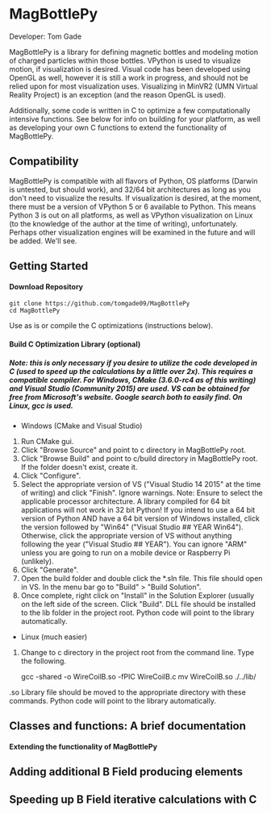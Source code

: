 # MagBottlePy

Developer: Tom Gade

MagBottlePy is a library for defining magnetic bottles and modeling motion of charged particles within those bottles.  VPython is used to visualize motion, if visualization is desired.  Visual code has been developed using OpenGL as well, however it is still a work in progress, and should not be relied upon for most visualization uses.  Visualizing in MinVR2 (UMN Virtual Reality Project) is an exception (and the reason OpenGL is used).

Additionally, some code is written in C to optimize a few computationally intensive functions.  See below for info on building for your platform, as well as developing your own C functions to extend the functionality of MagBottlePy.

## Compatibility
MagBottlePy is compatible with all flavors of Python, OS platforms (Darwin is untested, but should work), and 32/64 bit architectures as long as you don't need to visualize the results.  If visualization is desired, at the moment, there must be a version of VPython 5 or 6 available to Python.  This means Python 3 is out on all platforms, as well as VPython visualization on Linux (to the knowledge of the author at the time of writing), unfortunately.  Perhaps other visualization engines will be examined in the future and will be added.  We'll see.

## Getting Started

#### Download Repository

	git clone https://github.com/tomgade09/MagBottlePy
	cd MagBottlePy

Use as is or compile the C optimizations (instructions below).

#### Build C Optimization Library (optional)

##### Note: this is only necessary if you desire to utilize the code developed in C (used to speed up the calculations by a little over 2x).  This requires a compatible compiler.  For Windows, CMake (3.6.0-rc4 as of this writing) and Visual Studio (Community 2015) are used.  VS can be obtained for free from Microsoft's website.  Google search both to easily find.  On Linux, gcc is used.

* Windows (CMake and Visual Studio)

1. Run CMake gui.
2. Click "Browse Source" and point to c directory in MagBottlePy root.
3. Click "Browse Build" and point to c/build directory in MagBottlePy root.  If the folder doesn't exist, create it.
4. Click "Configure".
5. Select the appropriate version of VS ("Visual Studio 14 2015" at the time of writing) and click "Finish".  Ignore warnings.
Note: Ensure to select the applicable processor architecture.  A library compiled for 64 bit applications will not work in 32 bit Python!  If you intend to use a 64 bit version of Python AND have a 64 bit version of Windows installed, click the version followed by "Win64" ("Visual Studio ## YEAR Win64").  Otherwise, click the appropriate version of VS without anything following the year ("Visual Studio ## YEAR").  You can ignore "ARM" unless you are going to run on a mobile device or Raspberry Pi (unlikely).
6. Click "Generate".
7. Open the build folder and double click the *.sln file.  This file should open in VS.  In the menu bar go to "Build" > "Build Solution".
8. Once complete, right click on "Install" in the Solution Explorer (usually on the left side of the screen.  Click "Build".  DLL file should be installed to the lib folder in the project root.  Python code will point to the library automatically.

* Linux (much easier)

1. Change to c directory in the project root from the command line.  Type the following.
	
	gcc -shared -o WireCoilB.so -fPIC WireCoilB.c
	mv WireCoilB.so ./../lib/

.so Library file should be moved to the appropriate directory with these commands.  Python code will point to the library automatically.

## Classes and functions: A brief documentation

#### Extending the functionality of MagBottlePy

## Adding additional B Field producing elements

## Speeding up B Field iterative calculations with C
